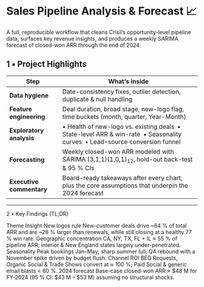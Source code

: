 


# Sales Pipeline Analysis & Forecast 📈



A full, reproducible workflow that cleans Crisil’s opportunity-level pipeline data, surfaces key revenue insights, and produces a weekly SARIMA forecast of closed-won ARR through the end of 2024.



## 1 ▪︎ Project Highlights
| Step | What’s inside |
|------|---------------|
| **Data hygiene** | Date-consistency fixes, outlier detection, duplicate & null handling |
| **Feature engineering** | Deal duration, broad stage, new-logo flag, time buckets (month, quarter, Year-Month) |
| **Exploratory analysis** | • Health of new-logo vs. existing deals • State-level ARR & win-rate • Seasonality curves • Lead-source conversion funnel |
| **Forecasting** | Weekly closed-won ARR modeled with SARIMA (3,1,1)(1,0,1)<sub>12</sub>, hold-out back-test & 95 % CIs |
| **Executive commentary** | Board-ready takeaways after every chart, plus the core assumptions that underpin the 2024 forecast |

---





2 ▪︎ Key Findings (TL;DR)

Theme	Insight
New logos rule	New-customer deals drive ~64 % of total ARR and are ~28 % larger than renewals, while still closing at a healthy 77 % win rate.
Geographic concentration	CA, NY, TX, FL + IL ≈ 55 % of pipeline ARR; interior & New England states largely under-penetrated.
Seasonality	Peak bookings Jan–May; sharp summer lull; Q4 rebound with a November spike driven by budget flush.
Channel ROI	BEO Requests, Organic Social & Trade Shows convert at ≈ 100 %; Paid Social & generic email blasts < 60 %.
2024 forecast	Base-case closed-won ARR ≈ $48 M for FY-2024 (95 % CI: $43 M – $53 M) assuming no structural shocks.


